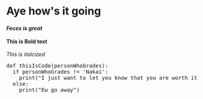 # Aye how's it going
#### _Feces is great_
**This is Bold text**\
\
_This is italcized_
<pre>
def thisIsCode(personWhoGrades):
  if personWhoGrades != 'Nakai':
    print("I just want to let you know that you are worth it, and you deserve to be happy.\n Hope you have a fantastic day!")'\
  else:
    print("Ew go away") </pre>
